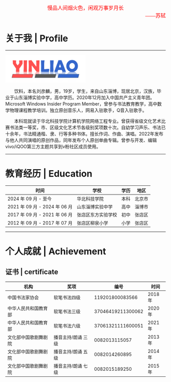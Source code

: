 <div align=center><font color="red" size=3 face="宋体">慢品人间烟火色，闲观万事岁月长</font></div>

<div align=right><font color="red" size=3 face="宋体">——苏轼</font></div>

# 关于我 | Profile
----------------------------------
<img src="1.png" width = "50%" />

&emsp;&emsp;饮料，本名刘彦麟，男，19岁，学生，来自山东淄博，现居北京，汉族，毕业于山东淄博实验中学，高中学历。2020年12月加入中国共产主义青年团。Microsoft Windows Insider Program Member，曾参与书法教育教学，高中数学物理课程教学培训。独立原创音乐人，网易入驻歌手，Q音入驻歌手。

&emsp;&emsp;本科现就读于华北科技学院计算机学院网络工程专业。曾获得省级文化艺术比赛书法类一等奖，市、区级文化艺术节各级别奖项数十次。自幼学习声乐、书法已十余年，书法精通楷、隶、行等多种书体。擅长作词、作曲、演唱。2022年发布与他人共同演唱的原创作品，同年发布个人原创单曲专辑。曾参与开发、编辑vivo/iQOO第三方主题共享到v粉社区成员使用。

----------------------------------
# 教育经历 | Education

**时间** | **学校** | **学历** | **地区**  
--- | --- | --- | ---
2024 年 09 月 - 至今 | 华北科技学院 | 本科 | 北京市
2021 年 09 月 - 2024 年 06 月 | 山东淄博实验中学 | 高中 | 淄博市
2017 年 09 月 - 2021 年 06 月 | 张店区东方实验学校 | 初中 | 张店区
2012 年 09 月 - 2017 年 07 月 | 张店区柳泉小学 | 小学 | 张店区

----------------------------------
# 个人成就 | Achievement

## 证书 | certificate

**机构** | **奖项** | **编号** | **时间**  
--- | --- | --- | ---
中国书法家协会 | 软笔书法四级 | 119201800083566 | 2018年
中华人民共和国教育部 | 软笔书法三级 | 37046419211300062 | 2020年
中华人民共和国教育部 | 软笔书法六级 | 37061321111600051 | 2021年
文化部中国歌剧舞剧院 | 播音主持/朗诵 三级 | 0082013115057 | 2013年
文化部中国歌剧舞剧院 | 播音主持/朗诵 五级 | 0082014260895 | 2014年
文化部中国歌剧舞剧院 | 播音主持/朗诵 七级 | 0082015189250 | 2015年
